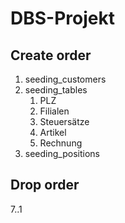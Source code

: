 # DBS-Projekt

## Create order
1. seeding_customers
2. seeding_tables
   1. PLZ
   2. Filialen
   3. Steuersätze
   4. Artikel
   5. Rechnung
3. seeding_positions

## Drop order
7..1